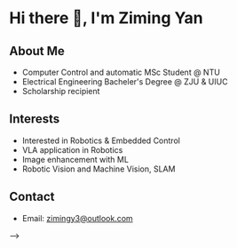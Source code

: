 # Hi there 👋, I'm Ziming Yan

## About Me
- Computer Control and automatic MSc Student @ NTU
- Electrical Engineering Bacheler's Degree @ ZJU & UIUC
- Scholarship recipient

## Interests
- Interested in Robotics & Embedded Control
- VLA application in Robotics
- Image enhancement with ML
- Robotic Vision and Machine Vision, SLAM

## Contact
- Email: zimingy3@outlook.com
 <!--
## Status
-->
<!--
<div align="center">
-->
  <!-- GitHub Streak Stats -->
  <!--
  <img src="https://github-readme-streak-stats.herokuapp.com/?user=yzmyyds&theme=dark&hide_border=false" width="60%" />
  -->
  <!--
  <br><br> <!-- 上下间距 -->

  <!-- Top Languages -->-->
<!--
  <img src="https://github-readme-stats.vercel.app/api/top-langs/?username=yzmyyds&layout=compact&theme=dark&hide_border=false" width="35%" />

</div> 
